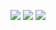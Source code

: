 ![](https://github.com/YangTingGet/Oracle/blob/master/test1/111.png)
![](https://github.com/YangTingGet/Oracle/blob/master/test1/QQ%E6%88%AA%E5%9B%BE20181018225257.png)
![](https://github.com/YangTingGet/Oracle/blob/master/test1/QQ%E6%88%AA%E5%9B%BE20181018225156.png)
